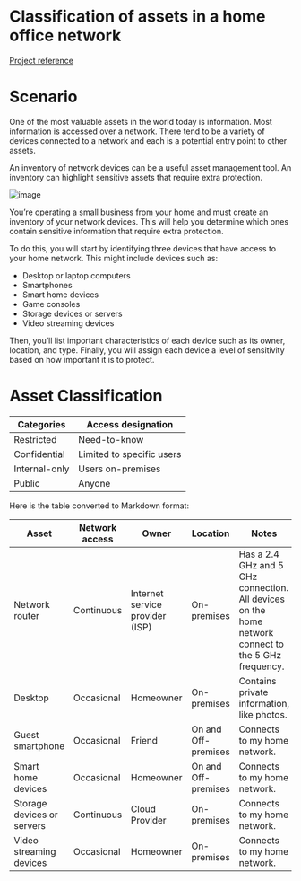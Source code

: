 # Classification of assets in a home office network

[Project reference](https://www.coursera.org/learn/assets-threats-and-vulnerabilities) 

# Scenario
One of the most valuable assets in the world today is information. Most information is accessed over a network. There tend to be a variety of devices connected to a network and each is a potential entry point to other assets.

An inventory of network devices can be a useful asset management tool. An inventory can highlight sensitive assets that require extra protection.

![image](https://github.com/user-attachments/assets/58df5db3-4416-451f-b794-2b1ea3366ee1)

You’re operating a small business from your home and must create an inventory of your network devices. This will help you determine which ones contain sensitive information that require extra protection.

To do this, you will start by identifying three devices that have access to your home network. This might include devices such as:

- Desktop or laptop computers
- Smartphones
- Smart home devices
- Game consoles
- Storage devices or servers
- Video streaming devices

Then, you’ll list important characteristics of each device such as its owner, location, and type. Finally, you will assign each device a level of sensitivity based on how important it is to protect.

# Asset Classification

| Categories      | Access designation            |
|-----------------|-------------------------------|
| Restricted      | Need-to-know                   |
| Confidential    | Limited to specific users      |
| Internal-only   | Users on-premises              |
| Public          | Anyone                         |

Here is the table converted to Markdown format:


| Asset            | Network access | Owner                       | Location          | Notes                                                                 | Sensitivity    |
|--------------------------|------------------------------------|-----------------------------|-------------------|-----------------------------------------------------------------------|----------------|
| Network router   | Continuous     | Internet service provider (ISP) | On-premises       | Has a 2.4 GHz and 5 GHz connection. All devices on the home network connect to the 5 GHz frequency. | Confidential   |
| Desktop          | Occasional     | Homeowner                   | On-premises       | Contains private information, like photos.                            | Restricted     |
| Guest smartphone | Occasional     | Friend                      | On and Off-premises | Connects to my home network.                                          | Internal-only  |
| Smart home devices | Occasional     | Homeowner                      | On and Off-premises | Connects to my home network.                                          | Internal-only  |
| Storage devices or servers | Continuous     | Cloud Provider                      | On-premises | Connects to my home network.                                          | Internal-only  |
| Video streaming devices | Occasional     | Homeowner                      | On-premises | Connects to my home network.                                          | Confidential  |
